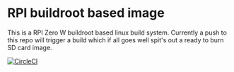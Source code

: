 # RPI buildroot based image

This is a RPI Zero W buildroot based linux build system.
Currently a push to this repo will trigger a build which if all goes well spit's out a ready to burn SD card image.

[![CircleCI](https://circleci.com/gh/TinHead/rpi-sd-builder.svg?style=svg)](https://circleci.com/gh/TinHead/rpi-sd-builder)

